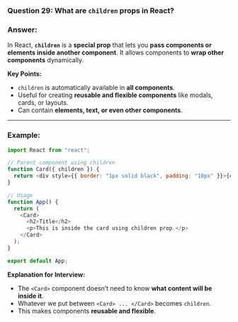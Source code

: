 
### **Question 29:** What are `children` props in React?

### **Answer:**

In React, **`children`** is a **special prop** that lets you **pass components or elements inside another component**.
It allows components to **wrap other components** dynamically.

**Key Points:**

* `children` is automatically available in **all components**.
* Useful for creating **reusable and flexible components** like modals, cards, or layouts.
* Can contain **elements, text, or even other components**.

---

### **Example:**

```javascript
import React from "react";

// Parent component using children
function Card({ children }) {
  return <div style={{ border: "1px solid black", padding: "10px" }}>{children}</div>;
}

// Usage
function App() {
  return (
    <Card>
      <h2>Title</h2>
      <p>This is inside the card using children prop.</p>
    </Card>
  );
}

export default App;
```

**Explanation for Interview:**

* The `<Card>` component doesn’t need to know **what content will be inside it**.
* Whatever we put between `<Card> ... </Card>` becomes `children`.
* This makes components **reusable and flexible**.

